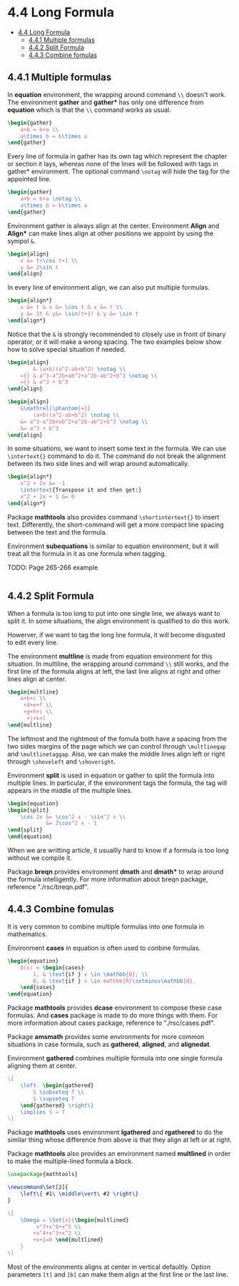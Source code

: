 # 4.4 Long Formula

- [4.4 Long Formula](#44-long-formula)
  - [4.4.1 Multiple formulas](#441-multiple-formulas)
  - [4.4.2 Split Formula](#442-split-formula)
  - [4.4.3 Combine fomulas](#443-combine-fomulas)

## 4.4.1 Multiple formulas

In **equation** environment, the wrapping around command `\\` doesn't work. The environment **gather** and **gather&#42;** has only one difference from **equation** which is that the `\\` command works as usual.

```latex
\begin{gather}
    a+b = b+a \\
    a\times b = b\times a
\end{gather}
```

Every line of formula in gather has its own tag which represent the chapter or section it lays, whereas none of the lines will be followed with tags in gather* environment. The optional command `\notag` will hide the tag for the appointed line.

```latex
\begin{gather}
    a+b = b+a \notag \\
    a\times b = b\times a
\end{gather}
```

Environment gather is always align at the center. Environment **Align** and **Align&#42;** can make lines align at other positions we appoint by using the sympol `&`.

```latex
\begin{align}
    x &= t+\cos t+1 \\
    y &= 2\sin t
\end{align}
```

In every line of environment align, we can also put multiple formulas.

```latex
\begin{align*}
    x &= t & x &= \cos t & x &= t \\
    y &= 2t & y&= \sin(t+1) & y &= \sin t
\end{align*}
```

Notice that the `&` is strongly recommended to closely use in front of binary operator, or it will make a wrong spacing. The two examples below show how to solve special situation if needed.

```latex
\begin{align}
        & (a+b)(a^2-ab+b^2) \notag \\
    ={} & a^3-a^2b+ab^2+a^2b-ab^2+b^3 \notag \\
    ={} & a^3 + b^3
\end{align}

\begin{align}
    &\mathrel{\phantom{=}}
        (a+b)(a^2-ab+b^2) \notag \\
    &= a^3-a^2b+ab^2+a^2b-ab^2+b^3 \notag \\
    &= a^3 + b^3
\end{align}
```

In some situations, we want to insert some text in the formula. We can use `\intertext{}` command to do it. The command do not break the alignment between its two side lines and will wrap around automatically.

```latex
\begin{align*}
    x^2 + 2x &= -1
    \intertext{Transpose it and then get:}
    x^2 + 2x + 1 &= 0
\end{align*}
```

Package **mathtools** also provides command `\shortintertext{}` to insert text. Differently, the short-command will get a more compact line spacing between the text and the formula.

Environment **subequations** is similar to equation environment, but it will treat all the formula in it as one formula when tagging.

TODO: Page 265-266 example

```latex

```

## 4.4.2 Split Formula

When a formula is too long to put into one single line, we always want to split it. In some situations, the align environment is qualified to do this work.

Howerver, if we want to tag the long line formula, it will become disgusted to edit every line.

The environment **multline** is made from equation environment for this situation. In multiline, the wrapping around command `\\` still works, and the first line of the formula aligns at left, the last line aligns at right and other lines align at center.

```latex
\begin{multline}
    a+b+c \\
     +d+e+f \\
     +g+h+i \\
      +j+k+l
\end{multline}
```

The leftmost and the rightmost of the fomula both have a spacing from the two sides margins of the page which we can control through `\multlinegap` and `\multlinetaggap`. Also, we can make the middle lines align left or right through `\shoveleft` and `\shoveright`.

Environment **split** is used in equation or gather to split the formula into multiple lines. In particular, if the environment tags the formula, the tag will appears in the middle of the multiple lines.

```latex
\begin{equation}
\begin{split}
    \cos 2x &= \cos^2 x - \sin^2 x \\
            &= 2\cos^2 x - 1
\end{split}
\end{equation}
```

When we are writting article, it usuallly hard to know if a formula is too long without we compile it.

Package **breqn** provides environment **dmath** and 
**dmath&#42;** to wrap around the formula intelligently. For more information about breqn package, reference "./rsc/breqn.pdf".

## 4.4.3 Combine fomulas

It is very common to combine multiple formulas into one formula in mathematics.

Environment **cases** in equation is often used to conbine formulas.

```latex
\begin{equation}
    D(x) = \begin{cases}
        1, & \text{if } x \in \mathbb{Q}; \\
        0, & \text{if } x \in mathbb{R}\setminus\mathbb{Q}.
    \end{cases} 
\end{equation}
```

Package **mathtools** provides **dcase** environment to compose these case formulas. And **cases** package is made to do more things with them. For more information about cases package, reference to "./rsc/cases.pdf".

Package **amsmath** provides some environments for more common situations in case formula, such as **gathered**, **aligned**, and **alignedat**.

Environment **gathered** combines multiple formula into one single formula aligning them at center.

```latex
\[
    \left. \begin{gathered}
        S \subseteq T \\
        S \supseteq T
    \end{gathered} \right\}
    \implies S = T
\]
```

Package **mathtools** uses environment **lgathered** and **rgathered** to do the similar thing whose difference from above is that they align at left or at right.

Package **mathtools** also provides an environment named **multlined** in order to make the multiple-lined formula a block.

```latex
\usepackage{mathtools}

\newcommand\Set[2]{
    \left\{ #1\ \middle\vert\ #2 \right\}
}

\[
    \Omega = \Set{x}{\begin{multlined}
         x^7+x^6+x^5 \\
        +x^4+x^3+x^2 \\
        +x+1=0 \end{multlined}
    }
\]
```

Most of the environments aligns at center in vertical defaultly. Option parameters `[t]` and `[b]` can make them align at the first line or the last line.
